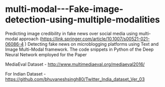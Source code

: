 # multi-modal---Fake-image-detection-using-multiple-modalities

Predicting image credibility in fake news over social media using multi-modal approach 
(https://link.springer.com/article/10.1007/s00521-021-06086-4 )
Detecting fake news  on microblogging platforms using Text and Image Multi-Modal framework. 
The code snippets in Python of the Deep Neural Network employed for the Paper


MediaEval Dataset - http://www.multimediaeval.org/mediaeval2016/ 

For Indian Dataset - https://github.com/bhuvaneshsingh80/Twitter_India_dataset_Ver_03

